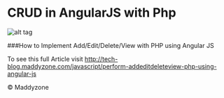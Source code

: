 CRUD in AngularJS with Php
==========================

![alt tag](http://tech-blog.maddyzone.com/wp-content/uploads/2014/01/Crud.png)

###How to Implement Add/Edit/Delete/View with PHP using Angular JS

To see this full  Article visit http://tech-blog.maddyzone.com/javascript/perform-addeditdeleteview-php-using-angular-js

© Maddyzone

